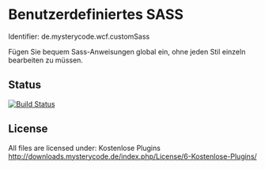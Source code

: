 Benutzerdefiniertes SASS
================================
Identifier: de.mysterycode.wcf.customSass

Fügen Sie bequem Sass-Anweisungen global ein, ohne jeden Stil einzeln bearbeiten zu müssen.

Status
----------------
[![Build Status](https://travis-ci.org/MysteryCode/de.mysterycode.wcf.customSass.svg?branch=master)](https://travis-ci.org/MysteryCode/de.mysterycode.wcf.customSass)

License
----------------
All files are licensed under: Kostenlose Plugins http://downloads.mysterycode.de/index.php/License/6-Kostenlose-Plugins/
